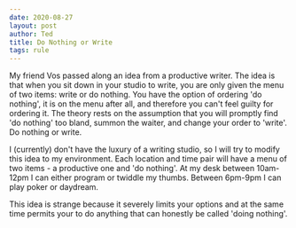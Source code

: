 ```yaml
---
date: 2020-08-27
layout: post
author: Ted
title: Do Nothing or Write
tags: rule
---
```

My friend Vos passed along an idea from a productive writer. The idea is that when you sit down in your studio to write, you are only given the menu of two items: write or do nothing. You have the option of ordering 'do nothing', it is on the menu after all, and therefore you can't feel guilty for ordering it. The theory rests on the assumption that you will promptly find 'do nothing' too bland, summon the waiter,  and change your order to 'write'. Do nothing or write.

I (currently) don't have the luxury of a writing studio, so I will try to modify this idea to my environment. Each location and time pair will have a menu of two items - a productive one and 'do nothing'. At my desk between 10am-12pm I can either program or twiddle my thumbs. Between 6pm-9pm I can play poker or daydream.

This idea is strange because it severely limits your options and at the same time permits your to do anything that can honestly be called 'doing nothing'.
